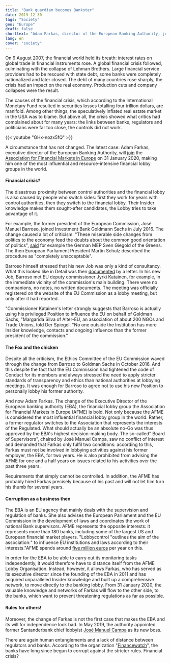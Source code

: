 ```yaml
---
title: "Bank guardian becomes Bankster"
date: 2019-12-30
tags: "Society"
geo: "Europe"
draft: false
shorttext: "Adam Farkas, director of the European Banking Authority, joins one of the most powerful financial lobby groups in the world."
lang: en
cover: "society"
---
```


On 9 August 2007, the financial world held its breath: interest rates on global trade in financial instruments rose. A global financial crisis followed, culminating with the collapse of Lehman Brothers. Large financial service providers had to be rescued with state debt, some banks were completely nationalized and later closed. The debt of many countries rose sharply, the crisis had an impact on the real economy. Production cuts and company collapses were the result.

The causes of the financial crisis, which according to the International Monetary Fund resulted in securities losses totalling four trillion dollars, are manifold. Among other things, the speculatively inflated real estate market in the USA was to blame. But above all, the crisis showed what critics had complained about for many years: the links between banks, regulators and politicians were far too close, the controls did not work.

{{< youtube "GHx-nozx5fQ" >}}

A circumstance that has not changed. The latest case: Adam Farkas, executive director of the European Banking Authority, will [join](https://www.lobbycontrol.de/2019/10/eu-bankenaufseher-wird-bankenlobbyist/ "EU-Bankenaufseher wird Bankenlobbyist") the [Association for Financial Markets in Europe](https://www.afme.eu/ "Association for Financial Markets in Europe") on 31 January 2020, making him one of the most influential and resource-intensive financial lobby groups in the world. 

#### Financial crisis? 

The disastrous proximity between control authorities and the financial lobby is also caused by people who switch sides: first they work for years with control authorities, then they switch to the financial lobby. Their Insider knowledge makes them sought-after candidates, the Lobby tries to take advantage of it.

For example, the former president of the European Commission, José Manuel Barroso, joined Investment Bank Goldmann Sachs in July 2016. The change caused a lot of criticism. "These miserable side changes from politics to the economy feed the doubts about the common good orientation of politics", [said](https://www.faz.net/aktuell/wirtschaft/menschen-wirtschaft/kritik-an-wechsel-von-jose-manuel-barroso-zu-goldman-sachs-14333977.html "Kritik am Wechsel zu Goldman Sachs") for example the German MEP Sven Giegold of the Greens. The then European Parliament President Martin Schulz described the procedure as "completely unacceptable".

Barroso himself stressed that his new Job was only a kind of consultancy. What this looked like in Detail was then [documented](https://www.spiegel.de/wirtschaft/soziales/jose-manuel-barroso-lobbyiert-fuer-goldman-sachs-a-1194344.html "Was José Barroso wirklich für Goldman Sachs tut") by a letter. In his new Job, Barroso met EU deputy commissioner Jyrki Katainen, for example, in the immediate vicinity of the commission's main building. There were no companions, no notes, no written documents. The meeting was officially registered on the website of the EU Commission as a lobby meeting, but only after it had reported.

"Commissioner Katainen's letter strongly suggests that Barroso is actually using his privileged Position to influence the EU on behalf of Goldman Sachs, "Margarida Silva of Alter-EU, an association of about 200 NGOs and Trade Unions, told Der Spiegel. "No one outside the Institution has more Insider knowledge, contacts and ongoing influence than the former president of the commission."

#### The Fox and the chicken

Despite all the criticism, the Ethics Committee of the EU Commission waved through the change from Barroso to Goldman Sachs in October 2016. And this despite the fact that the EU Commission had tightened the code of Conduct for its members and always stressed the need to apply stricter standards of transparency and ethics than national authorities at lobbying meetings. It was enough for Barroso to agree not to use his new Position to personally lobby his former authority.

And now Adam Farkas. The change of the Executive Director of the European banking authority (EBA), the financial lobby group the Association for Financial Markets in Europe (AFME) is bold. Not only because the AFME is considered the most influential financial lobby group in the world. Rather, a former regulator switches to the Association that represents the interests of the Regulated. What should actually be an absolute no-Go was thus approved by the EBA's highest decision-making body. The so-called" Board of Supervisors", chaired by José Manuel Campa, saw no conflict of interest and demanded that Farkas only fulfil two conditions: according to this, Farkas must not be involved in lobbying activities against his former employer, the EBA, for two years. He is also prohibited from advising the AFME for one and a half years on issues related to his activities over the past three years.

Requirements that simply cannot be controlled. In addition, the AFME has probably hired Farkas precisely because of his past and will not let him turn his thumb for several years.

#### Corruption as a business then 

The EBA is an EU agency that mainly deals with the supervision and regulation of banks. She also advises the European Parliament and the EU Commission in the development of laws and coordinates the work of national Bank supervisors. AFME represents the opposite interests: it represents more than 180 banks, including some of the largest US and European financial market players. "Lobbycontrol "outlines the aim of the association:" to influence EU institutions and laws according to their interests."AFME spends around [five million euros](https://lobbyfacts.eu/representative/5f35edebfee64a6cbf69a156c5a63e7b/association-for-financial-markets-in-europe "Lobbyfacts @ AFME") per year on this.

In order for the EBA to be able to carry out its monitoring tasks independently, it would therefore have to distance itself from the AFME Lobby Organisation. Instead, however, it allows Farkas, who has served as its executive director since the founding of the EBA in 2011 and has acquired unparalleled Insider knowledge and built up a comprehensive network, to move directly to the banking lobby. From 31 January 2020, the valuable knowledge and networks of Farkas will flow to the other side, to the banks, which want to prevent threatening regulations as far as possible.

#### Rules for others!

Moreover, the change of Farkas is not the first case that makes the EBA and its will for independence look bad. In May 2019, the authority appointed former Santanderbank chief lobbyist [José Manuel Campa](https://eba.europa.eu/jose-manuel-campa-takes-up-his-position-as-chairperson-of-the-eba "José Manuel Campa takes up his position as Chairperson of the EBA") as its new boss.

There are again human entanglements and a lack of distance between regulators and banks. According to the organization "[Financewatch](https://www.finance-watch.org/press-release/finance-watch-disappointed-at-ebas-weak-conditions-for-adam-farkas-move-to-lobby-group/ "Finance Watch disappointed at EBA’s weak conditions for Adam Farkas move to lobby group")", the banks have long since begun to corrupt against the stricter rules. Financial crisis?
